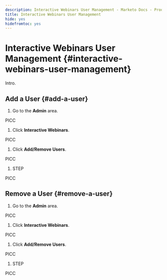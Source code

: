 ```yaml
---
description: Interactive Webinars User Management - Marketo Docs - Product Documentation
title: Interactive Webinars User Management
hide: yes
hidefromtoc: yes
---
```

# Interactive Webinars User Management {#interactive-webinars-user-management}

Intro.

## Add a User {#add-a-user}

1. Go to the **Admin** area.

PICC

1. Click **Interactive Webinars**.

PICC

1. Click **Add/Remove Users**.

PICC

1. STEP

PICC

## Remove a User {#remove-a-user}

1. Go to the **Admin** area.

PICC

1. Click **Interactive Webinars**.

PICC

1. Click **Add/Remove Users**.

PICC

1. STEP

PICC
